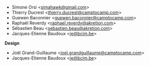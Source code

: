 - Simone Orsi \<<simahawk@gmail.com>\>
- Thierry Ducrest \<<thierry.ducrest@camptocamp.com>\>
- Guewen Baconnier \<<guewen.baconnier@camptocamp.com>\>
- Raphaël Reverdy \<<raphael.reverdy@akretion.com>\>
- Sébastien Beau \<<sebastien.beau@akretion.com>\>
- Jacques-Etienne Baudoux \<<je@bcim.be>\>

**Design**

- Joël Grand-Guillaume \<<joel.grandguillaume@camptocamp.com>\>
- Jacques-Etienne Baudoux \<<je@bcim.be>\>
